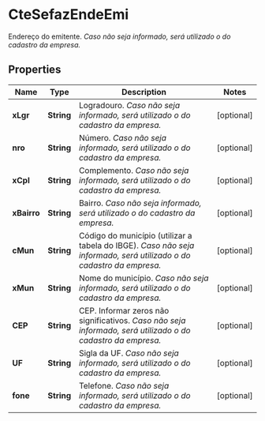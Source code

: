 

# CteSefazEndeEmi

Endereço do emitente.    *Caso não seja informado, será utilizado o do cadastro da empresa.*

## Properties

| Name | Type | Description | Notes |
|------------ | ------------- | ------------- | -------------|
|**xLgr** | **String** | Logradouro.    *Caso não seja informado, será utilizado o do cadastro da empresa.* |  [optional] |
|**nro** | **String** | Número.    *Caso não seja informado, será utilizado o do cadastro da empresa.* |  [optional] |
|**xCpl** | **String** | Complemento.    *Caso não seja informado, será utilizado o do cadastro da empresa.* |  [optional] |
|**xBairro** | **String** | Bairro.    *Caso não seja informado, será utilizado o do cadastro da empresa.* |  [optional] |
|**cMun** | **String** | Código do município (utilizar a tabela do IBGE).    *Caso não seja informado, será utilizado o do cadastro da empresa.* |  [optional] |
|**xMun** | **String** | Nome do município.    *Caso não seja informado, será utilizado o do cadastro da empresa.* |  [optional] |
|**CEP** | **String** | CEP.  Informar zeros não significativos.    *Caso não seja informado, será utilizado o do cadastro da empresa.* |  [optional] |
|**UF** | **String** | Sigla da UF.    *Caso não seja informado, será utilizado o do cadastro da empresa.* |  [optional] |
|**fone** | **String** | Telefone.    *Caso não seja informado, será utilizado o do cadastro da empresa.* |  [optional] |



